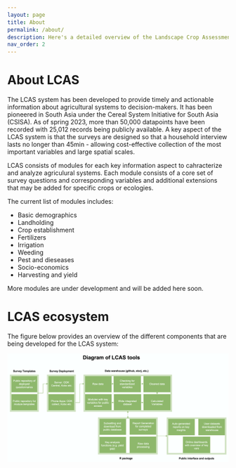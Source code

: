 ```yaml
---
layout: page
title: About
permalink: /about/
description: Here's a detailed overview of the Landscape Crop Assessment Survey (LCAS), it's modules and how it helps to collect big data that support sustainability transitions in agriculture. 
nav_order: 2
---
```


# About LCAS

The LCAS system has been developed to provide timely and actionable information about agricultural systems to decision-makers. It has been pioneered in South Asia under the Cereal System Initiative for South Asia (CSISA). As of spring 2023, more than 50,000 datapoints have been recorded with 25,012 records being publicly available. A key aspect of the LCAS system is that the surveys are designed so that a household interview lasts no longer than 45min - allowing cost-effective collection of the most important variables and large spatial scales.

LCAS consists of modules for each key information aspect to cahracterize and analyze agriculural systems. Each module consists of a core set of survey questions and corresponding variables and additional extensions that may be added for specific crops or ecologies.

The current list of modules includes:
- Basic demographics
- Landholding
- Crop establishment
- Fertilizers
- Irrigation
- Weeding
- Pest and dieseases
- Socio-economics
- Harvesting and yield


More modules are under development and will be added here soon.

# LCAS ecosystem

The figure below provides an overview of the different components that are being developed for the LCAS system:

[![](LCAS-system.png)](../LCAS-system.png)

